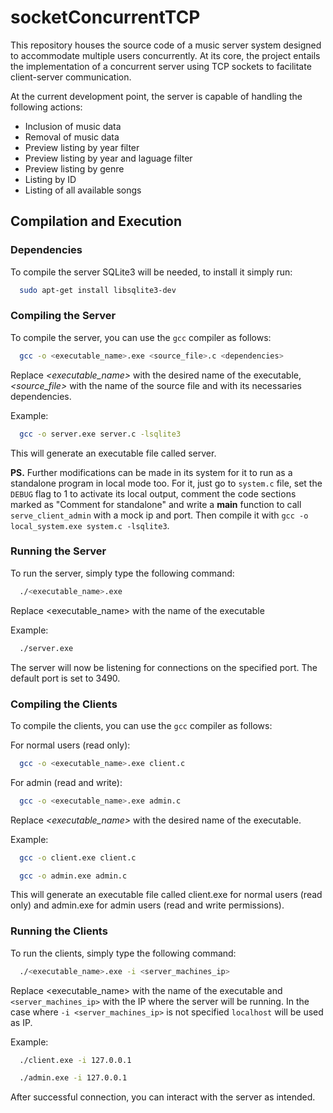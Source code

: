 # socketConcurrentTCP
This repository houses the source code of a music server system designed to accommodate multiple users concurrently. At its core, the project entails the implementation of a concurrent server using TCP sockets to facilitate client-server communication.

At the current development point, the server is capable of handling the following actions:
- Inclusion of music data
- Removal of music data
- Preview listing by year filter
- Preview listing by year and laguage filter
- Preview listing by genre
- Listing by ID
- Listing of all available songs

## Compilation and Execution

### Dependencies

To compile the server SQLite3 will be needed, to install it simply run:
```bash
  sudo apt-get install libsqlite3-dev
```

### Compiling the Server

To compile the server, you can use the `gcc` compiler as follows:
```bash
  gcc -o <executable_name>.exe <source_file>.c <dependencies>
```
Replace *<executable_name>* with the desired name of the executable, *<source_file>* with the name of the source file and *<dependencies>* with its necessaries dependencies.

Example:
```bash
  gcc -o server.exe server.c -lsqlite3
```

This will generate an executable file called server. 

<b>PS.</b> Further modifications can be made in its system for it to run as a standalone program in local mode too. For it, just go to `system.c` file, set the `DEBUG` flag to 1 to activate its local output, comment the code sections marked as "Comment for standalone" and write a <b>main</b> function to call `serve_client_admin` with a mock ip and port. Then compile it with `gcc -o local_system.exe system.c -lsqlite3`.

### Running the Server
To run the server, simply type the following command:

```bash
  ./<executable_name>.exe
```
Replace <executable_name> with the name of the executable

Example:
```bash
  ./server.exe
```
The server will now be listening for connections on the specified port. The default port is set to 3490.







### Compiling the Clients

To compile the clients, you can use the `gcc` compiler as follows:

For normal users (read only):
```bash
  gcc -o <executable_name>.exe client.c
```

For admin (read and write): 
```bash
  gcc -o <executable_name>.exe admin.c
```
Replace *<executable_name>* with the desired name of the executable.

Example:
```bash
  gcc -o client.exe client.c
```
```bash
  gcc -o admin.exe admin.c
```
This will generate an executable file called client.exe for normal users (read only) and admin.exe for admin users (read and write permissions).


### Running the Clients

To run the clients, simply type the following command:

```bash
  ./<executable_name>.exe -i <server_machines_ip>
```
Replace <executable_name> with the name of the executable and `<server_machines_ip>` with the IP where the server will be running. In the case where `-i <server_machines_ip>` is not specified `localhost` will be used as IP.

Example:
```bash
  ./client.exe -i 127.0.0.1
```
```bash
  ./admin.exe -i 127.0.0.1
```


After successful connection, you can interact with the server as intended.